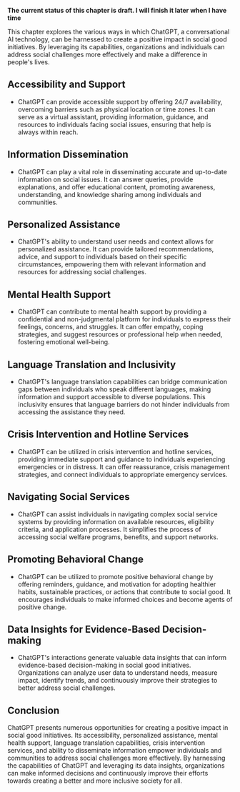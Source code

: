 **The current status of this chapter is draft. I will finish it later when I have time**

This chapter explores the various ways in which ChatGPT, a conversational AI technology, can be harnessed to create a positive impact in social good initiatives. By leveraging its capabilities, organizations and individuals can address social challenges more effectively and make a difference in people's lives.

Accessibility and Support
-------------------------

* ChatGPT can provide accessible support by offering 24/7 availability, overcoming barriers such as physical location or time zones. It can serve as a virtual assistant, providing information, guidance, and resources to individuals facing social issues, ensuring that help is always within reach.

Information Dissemination
-------------------------

* ChatGPT can play a vital role in disseminating accurate and up-to-date information on social issues. It can answer queries, provide explanations, and offer educational content, promoting awareness, understanding, and knowledge sharing among individuals and communities.

Personalized Assistance
-----------------------

* ChatGPT's ability to understand user needs and context allows for personalized assistance. It can provide tailored recommendations, advice, and support to individuals based on their specific circumstances, empowering them with relevant information and resources for addressing social challenges.

Mental Health Support
---------------------

* ChatGPT can contribute to mental health support by providing a confidential and non-judgmental platform for individuals to express their feelings, concerns, and struggles. It can offer empathy, coping strategies, and suggest resources or professional help when needed, fostering emotional well-being.

Language Translation and Inclusivity
------------------------------------

* ChatGPT's language translation capabilities can bridge communication gaps between individuals who speak different languages, making information and support accessible to diverse populations. This inclusivity ensures that language barriers do not hinder individuals from accessing the assistance they need.

Crisis Intervention and Hotline Services
----------------------------------------

* ChatGPT can be utilized in crisis intervention and hotline services, providing immediate support and guidance to individuals experiencing emergencies or in distress. It can offer reassurance, crisis management strategies, and connect individuals to appropriate emergency services.

Navigating Social Services
--------------------------

* ChatGPT can assist individuals in navigating complex social service systems by providing information on available resources, eligibility criteria, and application processes. It simplifies the process of accessing social welfare programs, benefits, and support networks.

Promoting Behavioral Change
---------------------------

* ChatGPT can be utilized to promote positive behavioral change by offering reminders, guidance, and motivation for adopting healthier habits, sustainable practices, or actions that contribute to social good. It encourages individuals to make informed choices and become agents of positive change.

Data Insights for Evidence-Based Decision-making
------------------------------------------------

* ChatGPT's interactions generate valuable data insights that can inform evidence-based decision-making in social good initiatives. Organizations can analyze user data to understand needs, measure impact, identify trends, and continuously improve their strategies to better address social challenges.

Conclusion
----------

ChatGPT presents numerous opportunities for creating a positive impact in social good initiatives. Its accessibility, personalized assistance, mental health support, language translation capabilities, crisis intervention services, and ability to disseminate information empower individuals and communities to address social challenges more effectively. By harnessing the capabilities of ChatGPT and leveraging its data insights, organizations can make informed decisions and continuously improve their efforts towards creating a better and more inclusive society for all.

